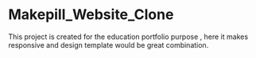 # Makepill_Website_Clone
This project is created for the education portfolio purpose , here it makes responsive and design template would be great combination.

